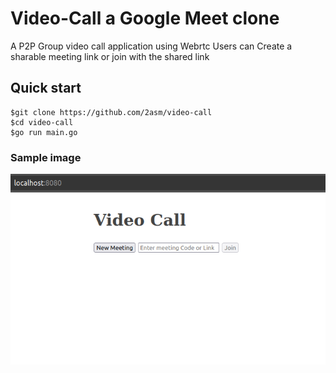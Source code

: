 # Video-Call a Google Meet clone
A P2P Group video call application using Webrtc
Users can Create a sharable meeting link or join with the shared link

## Quick start
``` Console 
$git clone https://github.com/2asm/video-call
$cd video-call 
$go run main.go
```

### Sample image
![alt text](https://github.com/2asm/video-call/blob/master/home.png)
